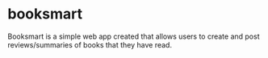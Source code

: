 # booksmart
Booksmart is a simple web app created that allows users to create and post reviews/summaries of books that they have read.
